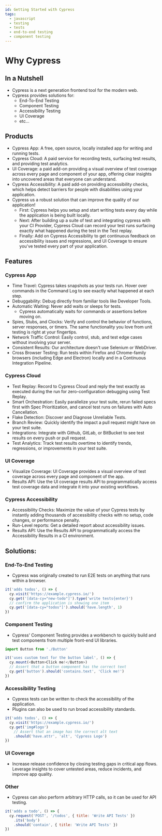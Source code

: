 ```yaml
---
id: Getting Started with Cypress
tags:
  - javascript
  - testing
  - tests
  - end-to-end testing
  - component testing
---
```


# Why Cypress

## In a Nutshell
- Cypress is a next generation frontend tool for the modern web. 
- Cypress provides solutions for:
  - End-To-End Testing
  - Component Testing
  - Accessibility Testing
  - UI Coverage
  - etc...

## Products
- Cypress App: A free, open source, locally installed app for writing and running tests.
- Cypress Cloud: A paid service for recording tests, surfacing test results, and providing test analytics.
- UI Coverage: a paid add-on providing a visual overview of test coverage across every page and component of your app, offering clear insights into uncovered areas that everyone can understand. 
- Cypress Accessibility: A paid add-on providing accessibility checks, which helps detect barriers for people with disabilities using your application. 
- Cypress us a robust solution that can improve the quality of our application!
  - First: Cypress helps you setup and start writing tests every day while the application is being built locally. 
  - Next: After building up a suite of test and integrating cypress with your CI Provider, Cypress Cloud can record your test runs surfacing exactly what happened during the test in the Test replay. 
  - Finally: Add on Cypress Accessibility to get continuous feedback on accessibility issues and regressions, and UI Coverage to ensure you've tested every part of your application.

## Features

### Cypress App
- Time Travel: Cypress takes snapshots as your tests run. Hover over commands in the Command Log to see exactly what happened at each step.
- Debuggability: Debug directly from familiar tools like Developer Tools. 
- Automatic Waiting: Never add waits or sleeps for tests. 
  - Cypress automatically waits for commands or assertions before moving on. 
- Spies, Stubs, and Clocks: Verify and control the behavior of functions, server responses, or timers. The same functionality you love from unit testing is right at your fingertips. 
- Network Traffic Control: Easily control, stub, and test edge cases without involving your server. 
- Consistent Results: Our architecture doesn't use Selenium or WebDriver.
- Cross Browser Testing: Run tests within Firefox and Chrome-family browsers (including Edge and Electron) locally and in a Continuous Integration Pipeline.

### Cypress Cloud
- Test Replay: Record to Cypress Cloud and reply the test exactly as executed during the run for zero-configuration debugging using Test Replay.
- Smart Orchestration: Easily parallelize your test suite, rerun failed specs first with Spec Prioritization, and cancel test runs on failures with Auto Cancellation.
- Flake Detection: Discover and Diagnose Unreliable Tests.
- Branch Review: Quickly identify the impact a pull request might have on your test suite. 
- Integrations: Integrate with Github, GitLab, or BitBucket to see test results on every push or pull request.
- Test Analytics: Track test results overtime to identify trends, regressions, or improvements in your test suite.

### UI Coverage
- Visualize Coverage: UI Coverage provides a visual overview of test coverage across every page and component of the app. 
- Results API: Use the UI coverage results API to programmatically access test coverage data and integrate it into your existing workflows. 

### Cypress Accessibility
- Accessibility Checks: Maximize the value of your Cypress tests by instantly adding thousands of accessibility checks with no setup, code changes, or performance penalty.
- Run-Level reports: Get a detailed report about accessibility issues.
- Results API: Use the Results API to programmatically access the Accessibility Results in a CI environment.

## Solutions:

### End-To-End Testing
- Cypress was originally created to run E2E tests on anything that runs within a browser.
```javascript
it('adds todos', () => {
  cy.visit('https://example.cypress.io/')
  cy.get('[data-cy="new-todo"]').type('write tests{enter}')
  // confirm the application is showing one item
  cy.get('[data-cy="todos"]').should('have.length', 1)
})
```

### Component Testing
- Cypress' Component Testing provides a workbench to quickly build and test components from multiple front-end UI libraries.
```javascript
import Button from './Button'

it('uses custom text for the button label', () => {
  cy.mount(<Button>Click me!</Button>)
  // Assert that a button component has the correct text
  cy.get('button').should('contains.text', 'Click me!')
})
```

### Accessibility Testing
- Cypress tests can be written to check the accessibility of the application.
- Plugins can also be used to run broad accessibility standards.
```javascript
it('adds todos', () => {
  cy.visit('https://example.cypress.io/')
  cy.get('img#logo')
    // Assert that an image has the correct alt text
    .should('have.attr', 'alt', 'Cypress Logo')
})
```

### UI Coverage
- Increase release confidence by closing testing gaps in critical app flows. Leverage insights to cover untested areas, reduce incidents, and improve app quality.

### Other
- Cypress can also perform arbitrary HTTP calls, so it can be used for API testing.
```javascript
it('adds a todo', () => {
  cy.request('POST', '/todos', { title: 'Write API Tests' })
    .its('body')
    .should('contain', { title: 'Write API Tests' })
})
```